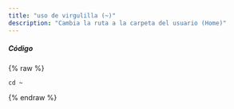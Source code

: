 ```yaml
---
title: "uso de virgulilla (~)"
description: "Cambia la ruta a la carpeta del usuario (Home)"
---
```

##### Código

{% raw %}
~~~liquid
cd ~
~~~
{% endraw %}

